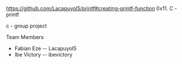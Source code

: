 https://github.com/Lacapuyol5/printf#creating-printf-function
0x11. C - printf


c - group project

Team Members

* Fabian Eze -- Lacapuyol5
* Ibe Victory -- ibevictory
